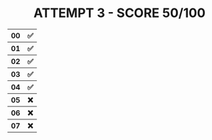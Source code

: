 <h1 align="center">ATTEMPT 3 - SCORE 50/100</h1><div align="center"><table>
<tr>
	<th>00</th>
	<th>✅</th>
</tr>
<tr>
	<th>01</th>
	<th>✅</th>
</tr>
<tr>
	<th>02</th>
	<th>✅</th>
</tr>
<tr>
	<th>03</th>
	<th>✅</th>
</tr>
<tr>
	<th>04</th>
	<th>✅</th>
</tr>
<tr>
	<th>05</th>
	<th>❌</th>
</tr>
<tr>
	<th>06</th>
	<th>❌</th>
</tr>
<tr>
	<th>07</th>
	<th>❌</th>
</tr></table></div>